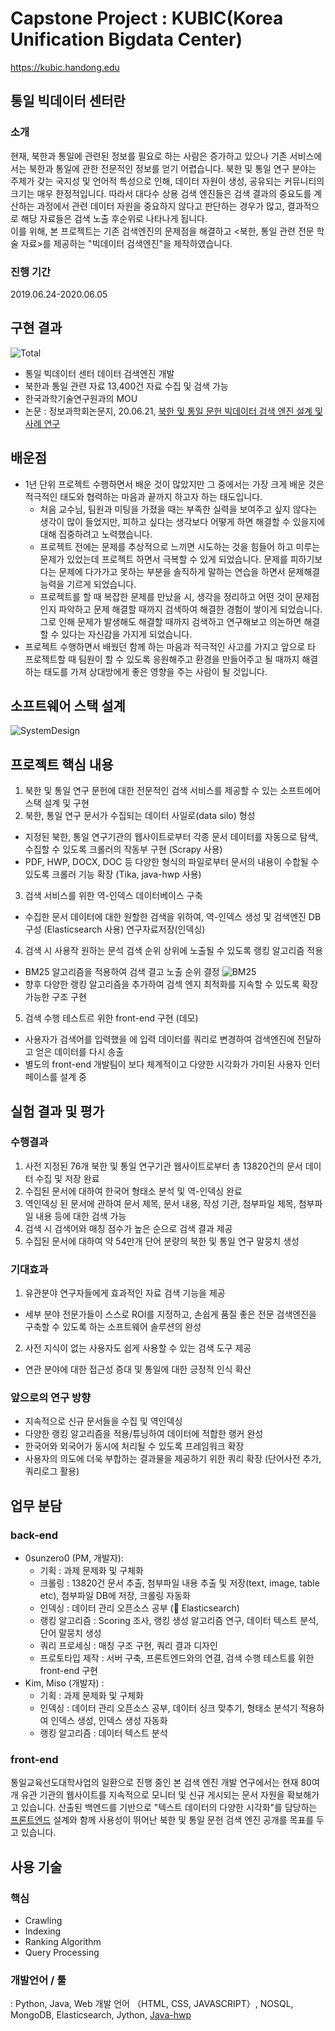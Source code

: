 # Capstone Project : KUBIC(Korea Unification Bigdata Center)
https://kubic.handong.edu
## 통일 빅데이터 센터란
### 소개
현재, 북한과 통일에 관련된 정보를 필요로 하는 사람은 증가하고 있으나 기존 서비스에서는 북한과 통일에 관한 전문적인 정보를 얻기 어렵습니다. 
북한 및 통일 연구 분야는 주제가 갖는 국지성 및 언어적 특성으로 인해, 데이터 자원이 생성, 공유되는 커뮤니티의 크기는 매우 한정적입니다.
따라서 대다수 상용 검색 엔진들은 검색 결과의 중요도를 계산하는 과정에서 관련 데이터 자원을 중요하지 않다고 판단하는 경우가 많고, 결과적으로 해당 자료들은 검색 노출 후순위로 나타나게 됩니다.
<br>
이를 위해, 본 프로젝트는 기존 검색엔진의 문제점을 해결하고 <북한, 통일 관련 전문 학술 자료>를 제공하는 "빅데이터 검색엔진"을 제작하였습니다.
### 진행 기간
2019.06.24-2020.06.05

## 구현 결과
![Total](https://user-images.githubusercontent.com/29566893/127668397-e4757251-193c-47cc-b707-0466eba520d0.png)
- 통일 빅데이터 센터 데이터 검색엔진 개발
- 북한과 통일 관련 자료 13,400건 자료 수집 및 검색 가능
- 한국과학기술연구원과의 MOU
- 논문 : 정보과학회논문지, 20.06.21, [북한 및 통일 문헌 빅데이터 검색 엔진 설계 및 사례 연구](https://www.dbpia.co.kr/Journal/articleDetail?nodeId=NODE09874753)

## 배운점
- 1년 단위 프로젝트 수행하면서 배운 것이 많았지만 그 중에서는 가장 크게 배운 것은 적극적인 태도와 협력하는 마음과 끝까지 하고자 하는 태도입니다.
  - 처음 교수님, 팀원과 미팅을 가졌을 때는 부족한 실력을 보여주고 싶지 않다는 생각이 많이 들었지만, 피하고 싶다는 생각보다 어떻게 하면 해결할 수 있을지에 대해 집중하려고 노력했습니다.
  - 프로젝트 전에는 문제를 추상적으로 느끼면 시도하는 것을 힘들어 하고 미루는 문제가 있었는데 프로젝트 하면서 극복할 수 있게 되었습니다. 문제를 피하기보다는 문제에 다가가고 못하는 부분을 솔직하게 말하는 연습을 하면서 문제해결능력을 기르게 되었습니다.
  - 프로젝트를 할 때 복잡한 문제를 만났을 시, 생각을 정리하고 어떤 것이 문제점인지 파악하고 문제 해결할 때까지 검색하여 해결한 경험이 쌓이게 되었습니다. 그로 인해 문제가 발생해도 해결할 때까지 검색하고 연구해보고 의논하면 해결할 수 있다는 자신감을 가지게 되었습니다.
- 프로젝트 수행하면서 배웠던 함께 하는 마음과 적극적인 사고를 가지고 앞으로 타 프로젝트할 때 팀원이 할 수 있도록 응원해주고 환경을 만들어주고 될 때까지 해결하는 태도를 가져 상대방에게 좋은 영향을 주는 사람이 될 것입니다.

## 소프트웨어 스택 설계
![SystemDesign](https://user-images.githubusercontent.com/29566893/127630569-c0f54cec-f503-4a46-adda-632ead9bb979.png)

## 프로젝트 핵심 내용
1) 북한 및 통일 연구 문헌에 대한 전문적인 검색 서비스를 제공할 수 있는 소프트에어 스택 설계 및 구현
2) 북한, 통일 연구 문서가 수집되는 데이터 사일로(data silo) 형성
- 지정된 북한, 통일 연구기관의 웹사이트로부터 각종 문서 데이터를 자동으로 탐색, 수집할 수 있도록 크롤러의 작동부 구현 (Scrapy 사용)
- PDF, HWP, DOCX, DOC 등 다양한 형식의 파일로부터 문서의 내용이 수합될 수 있도록 크롤러 기능 확장 (Tika, java-hwp 사용)
3) 검색 서비스를 위한 역-인덱스 데이터베이스 구축
- 수집한 문서 데이터에 대한 원할한 검색을 위하여, 역-인덱스 생성 및 검색엔진 DB 구성 (Elasticsearch 사용) 연구자료저장(인덱싱)
4) 검색 시 사용작 원하는 문석 검색 순위 상위에 노출될 수 있도록 랭킹 알고리즘 적용
- BM25 알고리즘을 적용하여 검색 결고 노출 순위 결정
![BM25](https://user-images.githubusercontent.com/29566893/127631112-03e43a65-cb43-4217-b682-4f723009b172.png)
- 향후 다양한 랭킹 알고리즘을 추가하여 검섹 엔지 최적화를 지속할 수 있도록 확장가능한 구조 구현
5) 검색 수행 테스트르 위한 front-end 구현 (데모)
- 사용자가 검색어를 입력했을 에 입력 데이터를 쿼리로 변경하여 검색엔진에 전달하고 얻은 데이터를 다시 송출
- 별도의 front-end 개발팀이 보다 체계적이고 다양한 시각화가 가미된 사용자 인터페이스를 설계 중

## 실험 결과 및 평가
### 수행결과
1) 사전 지정된 76개 북한 및 통일 연구기관 웹사이트로부터 총 13820건의 문서 데이터 수집 및 저장 완료
2) 수집된 문서에 대하여 한국어 형태소 분석 및 역-인덱싱 완료
3) 역인덱싱 된 문서에 관하여 문서 제목, 문서 내용, 작성 기관, 첨부파일 제목, 첨부파일 내용 등에 대한 검색 가능
4) 검색 시 검색어와 매칭 점수가 높은 순으로 검색 결과 제공
5) 수집된 문서에 대하여 약 54만개 단어 분량의 북한 및 통일 연구 말뭉치 생성
### 기대효과
1) 유관분야 연구자들에게 효과적인 자료 검색 기능을 제공
- 세부 분야 전문가들이 스스로 ROI를 지정하고, 손쉽게 품질 좋은 전문 검색엔진을 구축할 수 있도록 하는 소프트웨어 솔루션의 완성 
2) 사전 지식이 없는 사용자도 쉽게 사용할 수 있는 검색 도구 제공
- 연관 분야에 대한 접근성 증대 및 통일에 대한 긍정적 인식 확산
### 앞으로의 연구 방향
- 지속적으로 신규 문서들을 수집 및 역인덱싱
- 다양한 랭킹 알고리즘을 적용/튜닝하여 데이터에 적합한 랭커 완성 
- 한국어와 외국어가 동시에 처리될 수 있도록 프레임워크 확장
- 사용자의 의도에 더욱 부합하는 결과물을 제공하기 위한 쿼리 확장 (단어사전 추가, 쿼리로그 활용)

## 업무 분담
### back-end
- 0sunzero0 (PM, 개발자):
  - 기획 : 과제 문제화 및 구체화 
  - 크롤링 : 13820건 문서 추출, 첨부파일 내용 추출 및 저장(text, image, table etc), 첨부파일 DB에 저장, 크롤링 자동화
  - 인덱싱 : 데이터 관리 오픈소스 공부 (🔎 Elasticsearch)
  - 랭킹 알고리즘 : Scoring 조사, 랭킹 생성 알고리즘 연구, 데이터 텍스트 분석, 단어 말뭉치 생성
  - 쿼리 프로세싱 : 매칭 구조 구현, 쿼리 결과 디자인
  - 프로토타입 제작 : 서버 구축, 프론트엔드와의 연결, 검색 수행 테스트를 위한 front-end 구현
- Kim, Miso (개발자) :
  -  기획 : 과제 문제화 및 구체화
  -  인덱싱 : 데이터 관리 오픈소스 공부, 데이터 싱크 맞추기, 형태소 분석기 적용하여 인덱스 생성, 인덱스 생성 자동화
  -  랭킹 알고리즘 : 데이터 텍스트 분석
### front-end
통일교육선도대학사업의 일환으로 진행 중인 본 검색 엔진 개발 연구에서는 현재 80여개 유관 기관의 웹사이트를 지속적으로 모니터 및 신규 게시되는 문서 자원을 확보해가고 있습니다.
산출된 백엔드를 기반으로 "텍스트 데이터의 다양한 시각화"를 담당하는 [프론트엔드](https://github.com/HGUISEL/TIBigdataFE) 설계와 함께 사용성이 뛰어난 북한 및 통일 문헌 검색 엔진 공개를 목표를 두고 있습니다.

## 사용 기술
### 핵심 
- Crawling
- Indexing
- Ranking Algorithm
- Query Processing

### 개발언어 / 툴 
: Python, Java, Web 개발 언어 （HTML, CSS, JAVASCRIPT）, NOSQL, MongoDB, Elasticsearch, Jython, [Java-hwp](https://github.com/ddoleye/java-hwp)
